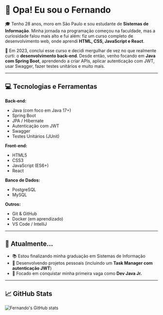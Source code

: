 # 👋 Opa! Eu sou o Fernando

🎓 Tenho 28 anos, moro em São Paulo e sou estudante de **Sistemas de Informação**. Minha jornada na programação começou na faculdade, mas a curiosidade falou mais alto e fui além: fiz um curso completo de desenvolvimento web, onde aprendi **HTML, CSS, JavaScript e React**.

🚀 Em 2023, concluí esse curso e decidi mergulhar de vez no que realmente curti: o **desenvolvimento back-end**. Desde então, venho focando em **Java com Spring Boot**, aprendendo a criar APIs, aplicar autenticação com JWT, usar Swagger, fazer testes unitários e muito mais.

---

## 💻 Tecnologias e Ferramentas

**Back-end:**
- Java (com foco em Java 17+)
- Spring Boot
- JPA / Hibernate
- Autenticação com JWT
- Swagger
- Testes Unitários (JUnit)

**Front-end:**
- HTML5
- CSS3
- JavaScript (ES6+)
- React

**Banco de Dados:**
- PostgreSQL
- MySQL

**Outros:**
- Git & GitHub
- Docker (em aprendizado)
- VS Code / IntelliJ

---

## 📌 Atualmente...

- 📚 Estou finalizando minha graduação em Sistemas de Informação
- 🔧 Desenvolvendo projetos pessoais (incluindo um **Task Manager com autenticação JWT**)
- 🎯 Focado em conquistar minha primeira vaga como **Dev Java Jr.**

---

## 📈 GitHub Stats

![Fernando's GitHub stats](https://github-readme-stats.vercel.app/api?username=einand0&show_icons=true&theme=radical)


